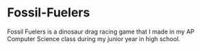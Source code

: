 # Fossil-Fuelers
Fossil Fuelers is a dinosaur drag racing game that I made in my AP Computer Science class during my junior year in high school.
